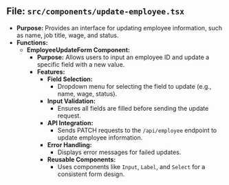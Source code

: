 ## File: `src/components/update-employee.tsx`
- **Purpose:** Provides an interface for updating employee information, such as name, job title, wage, and status.
- **Functions:**
  - **EmployeeUpdateForm Component:**
    - **Purpose:** Allows users to input an employee ID and update a specific field with a new value.
    - **Features:**
      - **Field Selection:**
        - Dropdown menu for selecting the field to update (e.g., name, wage, status).
      - **Input Validation:**
        - Ensures all fields are filled before sending the update request.
      - **API Integration:**
        - Sends PATCH requests to the `/api/employee` endpoint to update employee information.
      - **Error Handling:**
        - Displays error messages for failed updates.
      - **Reusable Components:**
        - Uses components like `Input`, `Label`, and `Select` for a consistent form design.